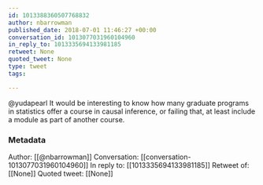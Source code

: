 ```yaml
---
id: 1013388360507768832
author: nbarrowman
published_date: 2018-07-01 11:46:27 +00:00
conversation_id: 1013077031960104960
in_reply_to: 1013335694133981185
retweet: None
quoted_tweet: None
type: tweet
tags:

---
```


@yudapearl It would be interesting to know how many graduate programs in statistics offer a course in causal inference, or failing that, at least include a module as part of another course.

### Metadata

Author: [[@nbarrowman]]
Conversation: [[conversation-1013077031960104960]]
In reply to: [[1013335694133981185]]
Retweet of: [[None]]
Quoted tweet: [[None]]
